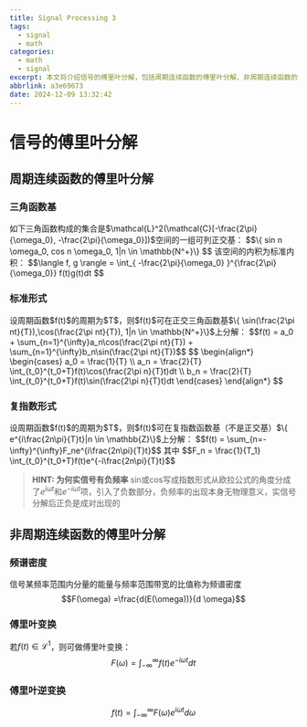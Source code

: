 ```yaml
---
title: Signal Processing 3
tags:
  - signal
  - math
categories:
  - math
  - signal
excerpt: 本文将介绍信号的傅里叶分解，包括周期连续函数的傅里叶分解、非周期连续函数的傅里叶变换等内容。
abbrlink: a3e69673
date: 2024-12-09 13:32:42
---
```

# 信号的傅里叶分解



## 周期连续函数的傅里叶分解
### 三角函数基
<span>
如下三角函数构成的集合是$\mathcal{L}^2(\mathcal{C}[-\frac{2\pi}{\omega_0}, -\frac{2\pi}{\omega_0}])$空间的一组可列正交基：
$$\{ sin n \omega_0, cos n \omega_0, 1|n \in \mathbb{N^+}\} $$
该空间的内积为标准内积：
$$\langle f, g \rangle = \int_{ -\frac{2\pi}{\omega_0} }^{\frac{2\pi}{\omega_0}} f(t)g(t)dt $$
</span>

### 标准形式
<span>
设周期函数$f(t)$的周期为$T$，则$f(t)$可在正交三角函数基$\{ \sin(\frac{2\pi nt}{T}),\cos(\frac{2\pi nt}{T}), 1|n \in \mathbb{N^+}\}$上分解：
</span>
$$f(t) = a_0 + \sum_{n=1}^{\infty}a_n\cos(\frac{2\pi nt}{T}) + \sum_{n=1}^{\infty}b_n\sin(\frac{2\pi nt}{T})$$

<span>
$$
\begin{align*}
    \begin{cases}
        a_0 = \frac{1}{T} \\
        a_n = \frac{2}{T} \int_{t_0}^{t_0+T}f(t)\cos(\frac{2\pi n}{T}t)dt \\
        b_n = \frac{2}{T} \int_{t_0}^{t_0+T}f(t)\sin(\frac{2\pi n}{T}t)dt
    \end{cases}
\end{align*}
$$
</span>

### 复指数形式
<span>
设周期函数$f(t)$的周期为$T$，则$f(t)$可在复指数函数基（不是正交基）$\{ e^{i\frac{2n\pi}{T}t}|n \in \mathbb{Z}\}$上分解：
$$f(t) = \sum_{n=-\infty}^{\infty}F_ne^{i\frac{2n\pi}{T}t}$$
其中
$$F_n = \frac{1}{T_1} \int_{t_0}^{t_0+T}f(t)e^{-i\frac{2n\pi}{T}t}$$
</span>

> **HINT: 为何实信号有负频率**
> sin或cos写成指数形式从欧拉公式的角度分成了$e^{i\omega t}$和$e^{-i\omega t}$项，引入了负数部分，负频率的出现本身无物理意义，实信号分解后正负是成对出现的

## 非周期连续函数的傅里叶分解
### 频谱密度
信号某频率范围内分量的能量与频率范围带宽的比值称为频谱密度
$$F(\omega) =\frac{d(E(\omega))}{d \omega}$$

### 傅里叶变换
若$f(t) \in \mathcal{L}^1$，则可做傅里叶变换：
$$F(\omega) = \int_{-\infty}^{\infty} f(t)e^{-i\omega t}dt $$

### 傅里叶逆变换
$$f(t) = \int_{-\infty}^{\infty} F(\omega)e^{i\omega t}d\omega$$

